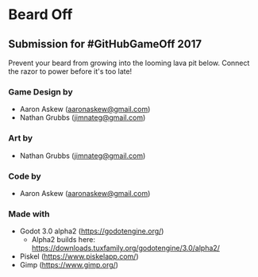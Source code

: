 # Beard Off
## Submission for #GitHubGameOff 2017

Prevent your beard from growing into the looming lava pit below. Connect the razor to power before it's too late!

### Game Design by 
 - Aaron Askew (<aaronaskew@gmail.com>)
 - Nathan Grubbs (<jimnateg@gmail.com>)
 
### Art by
 - Nathan Grubbs (<jimnateg@gmail.com>)
 
### Code by
 - Aaron Askew (<aaronaskew@gmail.com>)





### Made with 
- Godot 3.0 alpha2 (https://godotengine.org/) 
  - Alpha2 builds here: https://downloads.tuxfamily.org/godotengine/3.0/alpha2/
- Piskel (https://www.piskelapp.com/)
- Gimp (https://www.gimp.org/)
